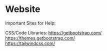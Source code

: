 # Website

Important Sites for Help:

CSS/Code Libraries:
https://getbootstrap.com/    https://themes.getbootstrap.com/    
https://tailwindcss.com/
